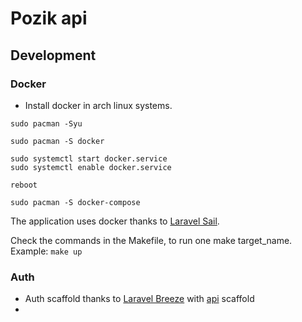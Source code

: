 # Pozik api

## Development

### Docker
- Install docker in arch linux systems.

```
sudo pacman -Syu

sudo pacman -S docker

sudo systemctl start docker.service
sudo systemctl enable docker.service

reboot

sudo pacman -S docker-compose
```

The application uses docker thanks to [Laravel Sail](https://laravel.com/docs/10.x/sail).

Check the commands in the Makefile, to run one make target_name. Example: `make up`

### Auth

- Auth scaffold thanks to [Laravel Breeze](https://laravel.com/docs/10.x/starter-kits#laravel-breeze) with [api](https://laravel.com/docs/10.x/starter-kits#breeze-and-next) scaffold
- 
##
